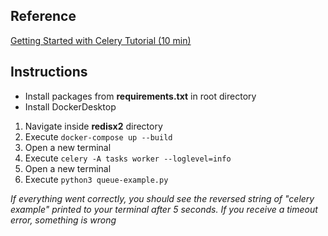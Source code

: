 ## Reference
[Getting Started with Celery Tutorial (10 min)](https://www.youtube.com/@prettyprinted)

## Instructions
- Install packages from **requirements.txt** in root directory
- Install DockerDesktop
1. Navigate inside **redisx2** directory
1. Execute `docker-compose up --build`
1. Open a new terminal
1. Execute `celery -A tasks worker --loglevel=info`
1. Open a new terminal
1. Execute `python3 queue-example.py`

*If everything went correctly, you should see the reversed string of "celery example" printed to your terminal after 5 seconds. If you receive a timeout error, something is wrong*

